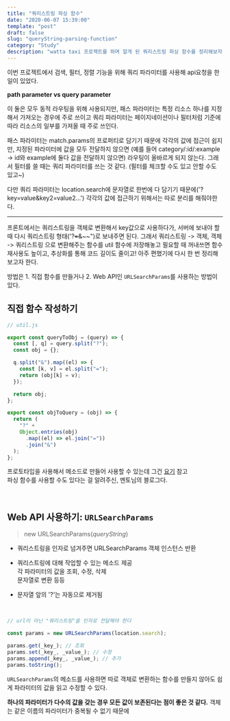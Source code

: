 ```yaml
---
title: "쿼리스트링 파싱 함수"
date: "2020-06-07 15:39:00"
template: "post"
draft: false
slug: "queryString-parsing-function"
category: "Study"
description: "watta taxi 프로젝트를 하며 알게 된 쿼리스트링 파싱 함수를 정리해보자."
---
```


이번 프로젝트에서 검색, 필터, 정렬 기능을 위해 쿼리 파라미터를 사용해 api요청을 한 일이 있었다.

**path parameter vs query parameter**

이 둘은 모두 동적 라우팅을 위해 사용되지만, 패스 파라미터는 특정 리소스 하나를 지정해서 가져오는 경우에 주로 쓰이고 쿼리 파라미터는 페이지네이션이나 필터처럼 기준에 따라 리소스의 일부를 가져올 때 주로 쓰인다.

패스 파라미터는 match.params의 프로퍼티로 담기기 때문에 각각의 값에 접근이 쉽지만, 지정된 파라미터에 값을 모두 전달하지 않으면 (예를 들어 category/:id/:example -> id와 example에 둘다 값을 전달하지 않으면) 라우팅이 올바르게 되지 않는다. 그래서 필터를 쓸 때는 쿼리 파라미터를 쓰는 것 같다. (필터를 체크할 수도 있고 안할 수도 있고~)

다만 쿼리 파라미터는 location.search에 문자열로 한번에 다 담기기 때문에('?key=value&key2=value2...') 각각의 값에 접근하기 위해서는 따로 분리를 해줘야한다.

---

프론트에서는 쿼리스트링을 객체로 변환해서 key값으로 사용하다가, 서버에 보내야 할 때 다시 쿼리스트링 형태('?~~=~~&~~")로 보내주면 된다. 그래서 쿼리스트링 -> 객체, 객체 -> 쿼리스트링 으로 변환해주는 함수를 util 함수에 저장해놓고 필요할 때 꺼내쓰면 함수 재사용도 높이고, 추상화를 통해 코드 길이도 줄이고! 아주 편했기에 다시 한 번 정리해보고자 한다.

방법은 1. 직접 함수를 만들거나 2. Web API인 `URLSearchParams`를 사용하는 방법이 있다.

## 직접 함수 작성하기

```js
// util.js

export const queryToObj = (query) => {
  const [, q] = query.split("?");
  const obj = {};

  q.split("&").map((el) => {
    const [k, v] = el.split("=");
    return (obj[k] = v);
  });

  return obj;
};

export const objToQuery = (obj) => {
  return (
    "?" +
    Object.entries(obj)
      .map((el) => el.join("="))
      .join("&")
  );
};
```

프로토타입을 사용해서 메소드로 만들어 사용할 수 있는데 그건 [요기](https://saengmotmi.netlify.app/mentoring/2020-10-31-%EC%BF%BC%EB%A6%AC%EC%8A%A4%ED%8A%B8%EB%A7%81-%ED%8C%8C%EC%8B%B1-%ED%95%A8%EC%88%98/) 참고  
파싱 함수를 사용할 수도 있다는 걸 알려주신, 멘토님의 블로그다.

<br/>

## Web API 사용하기: `URLSearchParams`

> new URLSearchParams(_queryString_)

- 쿼리스트링을 인자로 넘겨주면 URLSearchParams 객체 인스턴스 반환

- 쿼리스트링에 대해 작업할 수 있는 메소드 제공  
  각 파라미터의 값을 조회, 수정, 삭제  
  문자열로 변환 등등

- 문자열 앞의 '?'는 자동으로 제거됨

<br/>

```js
// url이 아닌 "쿼리스트링"을 인자로 전달해야 한다

const params = new URLSearchParams(location.search);

params.get(_key_); // 조회
params.set(_key_, _value_); // 수정
params.append(_key_, _value_); // 추가
params.toString();
```

`URLSearchParams`의 메소드를 사용하면 따로 객체로 변환하는 함수를 만들지 않아도 쉽게 파라미터의 값을 읽고 수정할 수 있다.

**하나의 파라미터가 다수의 값을 갖는 경우 모든 값이 보존된다는 점이 좋은 것 같다.** 객체는 같은 이름의 파라미터가 중복될 수 없기 때문에
